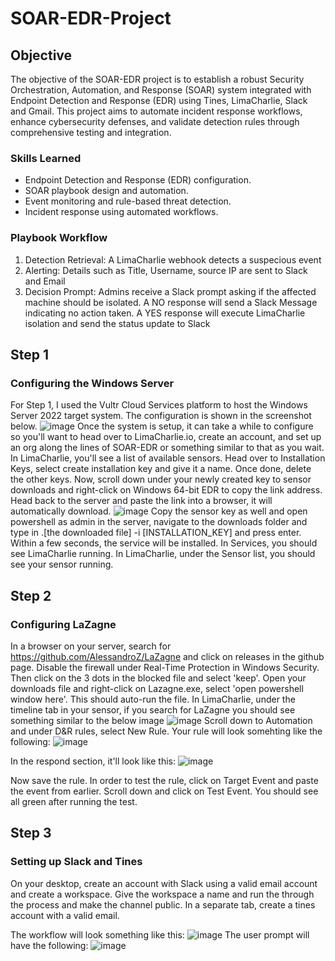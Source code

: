 # SOAR-EDR-Project

## Objective
The objective of the SOAR-EDR project is to establish a robust Security Orchestration, Automation, and Response (SOAR) system integrated with Endpoint Detection and Response (EDR) using Tines, LimaCharlie, Slack and Gmail. This project aims to automate incident response workflows, enhance cybersecurity defenses, and validate detection rules through comprehensive testing and integration.

### Skills Learned

- Endpoint Detection and Response (EDR) configuration.
- SOAR playbook design and automation.
- Event monitoring and rule-based threat detection.
- Incident response using automated workflows.

### Playbook Workflow
1. Detection Retrieval: A LimaCharlie webhook detects a suspecious event
2. Alerting: Details such as Title, Username, source IP are sent to Slack and Email
3. Decision Prompt: Admins receive a Slack prompt asking if the affected machine should be isolated. A NO response will send a Slack Message indicating no action taken. A YES response will execute LimaCharlie isolation and send the status update to Slack

## Step 1
### Configuring the Windows Server
For Step 1, I used the Vultr Cloud Services platform to host the Windows Server 2022 target system. The configuration is shown in the screenshot below. 
![image](https://github.com/user-attachments/assets/a2c36d8d-7638-425d-8f97-a92ff3c48c16) 
Once the system is setup, it can take a while to configure so you'll want to head over to LimaCharlie.io, create an account, and set up an org along the lines of SOAR-EDR or something similar to that as you wait.  
In LimaCharlie, you'll see a list of available sensors. Head over to Installation Keys, select create installation key and give it a name. Once done, delete the other keys. Now, scroll down under your newly created key to sensor downloads and right-click on Windows 64-bit EDR to copy the link address. Head back to the server and paste the link into a browser, it will automatically download. 
![image](https://github.com/user-attachments/assets/1e1279fe-ceb9-4fd2-b602-778188af5bc1)
Copy the sensor key as well and open powershell as admin in the server, navigate to the downloads folder and type in .\[the downloaded file] -i [INSTALLATION_KEY] and press enter. Within a few seconds, the service will be installed. In Services, you should see LimaCharlie running. In LimaCharlie, under the Sensor list, you should see your sensor running. 

## Step 2
### Configuring LaZagne
In a browser on your server, search for https://github.com/AlessandroZ/LaZagne and click on releases in the github page. Disable the firewall under Real-Time Protection in Windows Security. Then click on the 3 dots in the blocked file and select 'keep'. Open your downloads file and right-click on Lazagne.exe, select 'open powershell window here'. This should auto-run the file.
In LimaCharlie, under the timeline tab in your sensor, if you search for LaZagne you should see something similar to the below image
![image](https://github.com/user-attachments/assets/8a288f0e-0340-4ae2-b4f0-9f413993dc69)
Scroll down to Automation and under D&R rules, select New Rule. Your rule will look somehting like the following:
![image](https://github.com/user-attachments/assets/fe7ed739-f0a2-4e8f-9f8f-951e65463297)


In the respond section, it'll look like this:
![image](https://github.com/user-attachments/assets/b1366adc-5ec3-41fd-a057-52fba8b24cc4)

Now save the rule. In order to test the rule, click on Target Event and paste the event from earlier. Scroll down and click on Test Event. You should see all green after running the test. 

## Step 3
### Setting up Slack and Tines
On your desktop, create an account with Slack using a valid email account and create a workspace. Give the workspace a name and run the through the process and make the channel public. In a separate tab, create a tines account with a valid email. 

The workflow will look something like this: ![image](https://github.com/user-attachments/assets/5ca190b3-802d-4952-a220-6a5630f3ba5b)
The user prompt will have the following: ![image](https://github.com/user-attachments/assets/5502add4-bf18-4542-b663-affa1426cabe)

